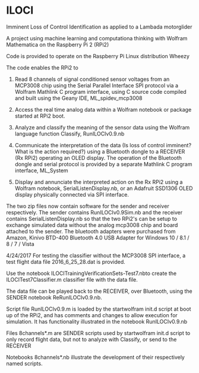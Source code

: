 # ILOCI
Imminent Loss of Control Identification as applied to a Lambada motorglider 

A project using machine learning and computationa thinking with Wolfram Mathematica on the Raspberry Pi 2 (RPi2)

Code is provided to operate on the Raspberry Pi Linux distribution Wheezy

The code enables the RPi2 to

1) Read 8 channels of signal conditioned sensor voltages from an MCP3008 chip using the Serial Parallel Interface SPI protocol via a Wolfram Mathlink C program interface, using C source code compiled and built using the Geany IDE, ML_spidev_mcp3008

2) Access the real time analog data within a Wolfram notebook or package started at RPi2 boot.

3) Analyze and classify the meaning of the sensor data using the Wolfram language function Classify, RunILOCIv0.9.nb

4) Communicate the interpretation of the data (Is loss of control imminent? What is the action required?) using a Bluetooth dongle to a RECEIVER (Rx RPi2) operating an OLED display.  The operation of the Bluetooth dongle and serial protocol is provided by a separate Mathlink C program interface, ML_System

5) Display and annunciate the interpreted action on the Rx RPi2 using a Wolfram notebook, SerialListenDisplay.nb, or an Adafruit SSD1306 OLED display physically connected via  SPI interface.

The two zip files now contain software for the sender and receiver respectively.
The sender contains RunILOCIv0.9Sim.nb and the receiver contains SerialListenDisplay.nb so that the two RPi2's can be setup to exchange simulated data without the analog mcp3008 chip and board attached to the sender.  The bluetooth adapters were purchased from Amazon, Kinivo BTD-400 Bluetooth 4.0 USB Adapter for Windows 10 / 8.1 / 8 / 7 / Vista

4/24/2017  For testing the classifier without the MCP3008 SPI interface, a test flight data file 2016_6_25_28.dat is provided.  

Use the notebook ILOCITrainingVerificationSets-Test7.nbto create the ILOCITest7Classifier.m classifier file with the data file.

The data file can be played back to the RECEIVER, over Bluetooth, using the SENDER notebook ReRunILOCIv0.9.nb.  

Script file RunILOCIv0.9.m is loaded by the startwolfram init.d script at boot up of the RPi2, and has comments and changes to allow execution for simulation. It has functionality illustrated in the notebook RunILOCIv0.9.nb

Files 8channels*.m are SENDER scripts used by startwolfram init.d script to only record flight data, but not to analyze with Classify, or send to the RECEIVER

Notebooks 8channels*.nb illustrate the development of their respectively named scripts.